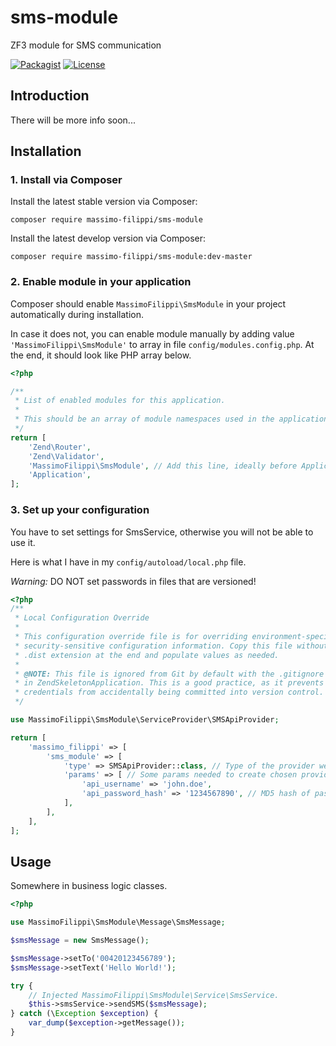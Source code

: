 # sms-module

ZF3 module for SMS communication

[![Packagist](https://img.shields.io/packagist/v/massimo-filippi/sms-module.svg)](https://packagist.org/packages/massimo-filippi/sms-module)
[![License](http://img.shields.io/:license-mit-blue.svg)](http://doge.mit-license.org)

## Introduction

There will be more info soon...

## Installation

### 1. Install via Composer

Install the latest stable version via Composer:

```
composer require massimo-filippi/sms-module
```

Install the latest develop version via Composer:

```
composer require massimo-filippi/sms-module:dev-master
```

### 2. Enable module in your application

Composer should enable `MassimoFilippi\SmsModule` in your project automatically during installation. 

In case it does not, you can enable module manually by adding value `'MassimoFilippi\SmsModule'` to array in file `config/modules.config.php`. At the end, it should look like PHP array below.

```php
<?php

/**
 * List of enabled modules for this application.
 *
 * This should be an array of module namespaces used in the application.
 */
return [
    'Zend\Router',
    'Zend\Validator',
    'MassimoFilippi\SmsModule', // Add this line, ideally before Application module.
    'Application',
];
```

### 3. Set up your configuration

You have to set settings for SmsService, otherwise you will not be able to use it. 

Here is what I have in my `config/autoload/local.php` file.

*Warning:* DO NOT set passwords in files that are versioned!

```php
<?php
/**
 * Local Configuration Override
 *
 * This configuration override file is for overriding environment-specific and
 * security-sensitive configuration information. Copy this file without the
 * .dist extension at the end and populate values as needed.
 *
 * @NOTE: This file is ignored from Git by default with the .gitignore included
 * in ZendSkeletonApplication. This is a good practice, as it prevents sensitive
 * credentials from accidentally being committed into version control.
 */

use MassimoFilippi\SmsModule\ServiceProvider\SMSApiProvider;

return [
    'massimo_filippi' => [
        'sms_module' => [
            'type' => SMSApiProvider::class, // Type of the provider we want to use.
            'params' => [ // Some params needed to create chosen provider.
                'api_username' => 'john.doe',
                'api_password_hash' => '1234567890', // MD5 hash of password in case of SMSApi
            ],
        ],
    ],
];
```

## Usage

Somewhere in business logic classes.

```php
<?php 

use MassimoFilippi\SmsModule\Message\SmsMessage;

$smsMessage = new SmsMessage();

$smsMessage->setTo('00420123456789');
$smsMessage->setText('Hello World!');

try {
    // Injected MassimoFilippi\SmsModule\Service\SmsService.
    $this->smsService->sendSMS($smsMessage);
} catch (\Exception $exception) {
    var_dump($exception->getMessage());
}
```
